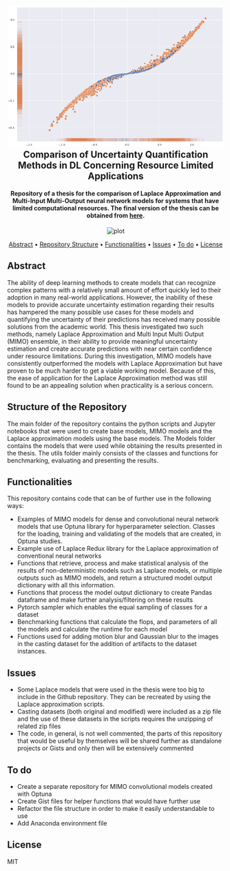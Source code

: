 
<h2 align="center">
  <br>
  <a><img src="docs\plot.png" alt="plot" width="800"></a>
  <br>
  Comparison of Uncertainty Quantification Methods in DL Concerning Resource Limited Applications
  <br>
</h2>

<h4 align="center"> Repository of a thesis for the comparison of Laplace Approximation and Multi-Input Multi-Output neural network models for systems that have limited computational resources. The final version of the thesis can be obtained from <a href="docs\thesis_final.pdf" target="_blank">here</a>.</h4>

<p align="center">
<img src="https://img.shields.io/github/license/ZubeyirOflaz/Deep-Learning-Uncertainty-Quantification-Methods" alt="plot" width="75">

<p align="center">
  <a href="#abstract">Abstract</a> •
  <a href="#structure-of-the-repository">Repository Structure</a> •
  <a href="#functionalities">Functionalities</a> •
  <a href="#issues">Issues</a> •
  <a href="#to-do">To do</a> •
  <a href="#license">License</a>
</p>



## Abstract

The ability of deep learning methods to create models that can recognize
complex patterns with a relatively small amount of effort quickly led to their
adoption in many real-world applications. However, the inability of these
models to provide accurate uncertainty estimation regarding their results has
hampered the many possible use cases for these models and quantifying the
uncertainty of their predictions has received many possible solutions from the
academic world. This thesis investigated two such methods, namely Laplace
Approximation and Multi Input Multi Output (MIMO) ensemble, in their ability to
provide meaningful uncertainty estimation and create accurate predictions with
near certain confidence under resource limitations. During this investigation,
MIMO models have consistently outperformed the models with Laplace
Approximation but have proven to be much harder to get a viable working
model. Because of this, the ease of application for the Laplace Approximation
method was still found to be an appealing solution when practicality is a serious concern.

## Structure of the Repository
The main folder of the repository contains the python scripts and Jupyter notebooks that were used to create base models, MIMO models and the Laplace approximation models using the base models. The Models folder contains the models that were used while obtaining the results presented in the thesis. The utils folder mainly consists of the classes and functions for benchmarking, evaluating and presenting the results.


## Functionalities

This repository contains code that can be of further use in the following ways:
- Examples of MIMO models for dense and convolutional neural network models that use Optuna library for hyperparameter selection. Classes for the loading, training and validating of the models that are created, in Optuna studies.
- Example use of Laplace Redux library for the Laplace approximation of conventional neural networks
- Functions that retrieve, process and make statistical analysis of the results of non-deterministic models such as Laplace models, or multiple outputs such as MIMO models, and return a structured model output dictionary with all this information.
- Functions that process the model output dictionary to create Pandas dataframe and make further analysis/filtering on these results
- Pytorch sampler which enables the equal sampling of classes for a dataset
- Benchmarking functions that calculate the flops, and parameters of all the models and calculate the runtime for each model
- Functions used for adding motion blur and Gaussian blur to the images in the casting dataset for the addition of artifacts to the dataset instances.


## Issues

- Some Laplace models that were used in the thesis were too big to include in the Github repository. They can be recreated by using the Laplace approximation scripts.
- Casting datasets (both original and modified) were included as a zip file and the use of these datasets in the scripts requires the unzipping of related zip files
- The code, in general, is not well commented, the parts of this repository that would be useful by themselves will be shared further as standalone projects or Gists and only then will be extensively commented


## To do

- Create a separate repository for MIMO convolutional models created with Optuna
- Create Gist files for helper functions that would have further use
- Refactor the file structure in order to make it easily understandable to use
- Add Anaconda environment file


## License

MIT
